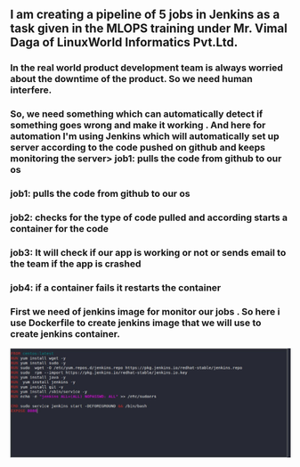  ## I am creating a pipeline of 5 jobs in Jenkins as a task given in the MLOPS training under Mr. Vimal Daga of LinuxWorld Informatics Pvt.Ltd. 

### In the real world  product development  team is always worried about the downtime of the product. So we need human interfere.
### So, we need something which can automatically detect if something goes wrong and make it working . And here for automation I'm using Jenkins which will automatically set up server according to the code pushed on github and keeps monitoring the server> job1: pulls the code from github to our os


### job1: pulls the code from github to our os
### job2: checks for the type of code pulled and according starts a container for the code

### job3: It will check if our app is working or not or  sends email to the team if the app is crashed

### job4: if a container fails it restarts the container


### First we need of jenkins image for monitor our jobs . So here i use  Dockerfile to create jenkins image that we will use to create jenkins container.
![Dockerfile](img/Dockerfile.jpg)

